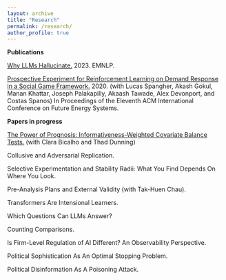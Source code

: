 ```yaml
---
layout: archive
title: "Research"
permalink: /research/
author_profile: true
---
```


**Publications**

[Why LLMs Hallucinate.](https://aclanthology.org/2023.emnlp-main.192/) 2023. EMNLP.  

[Prospective Experiment for Reinforcement Learning on Demand Response in a Social Game Framework.](https://dl.acm.org/doi/abs/10.1145/3396851.3402365) 2020. (with Lucas Spangher, Akash Gokul, Manan Khattar, Joseph Palakapilly, Akaash Tawade, Alex Devonport, and Costas Spanos) In Proceedings of the Eleventh ACM International Conference on Future Energy Systems.

**Papers in progress** 

[The Power of Prognosis: Informativeness-Weighted Covariate Balance Tests.](https://arxiv.org/abs/2205.10478) (with Clara Bicalho and Thad Dunning)

Collusive and Adversarial Replication. 

Selective Experimentation and Stability Radii: What You Find Depends On Where You Look.

Pre-Analysis Plans and External Validity (with Tak-Huen Chau).

Transformers Are Intensional Learners.

Which Questions Can LLMs Answer?

Counting Comparisons.

Is Firm-Level Regulation of AI Different? An Observability Perspective.

Political Sophistication As An Optimal Stopping Problem.

Political Disinformation As A Poisoning Attack.













